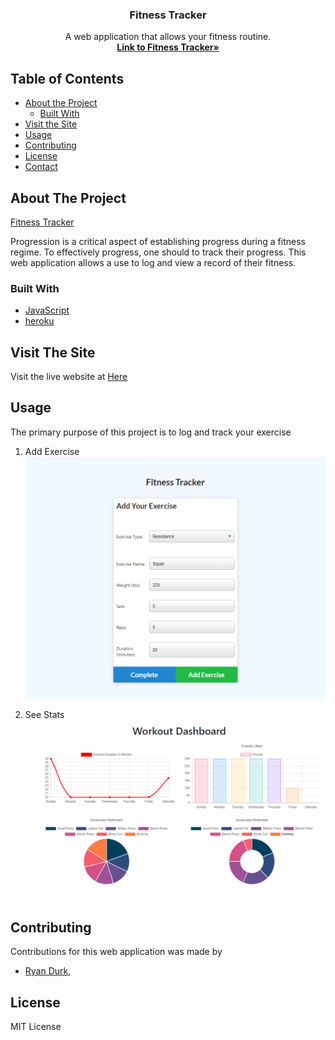 <!-- Iron Dojo - Track Your Strength -->

<p align="center">
  <h3 align="center">Fitness Tracker</h3>

  <p align="center">
    A web application that allows your fitness routine.
    <br />
    <a href="https://calm-garden-02997.herokuapp.com/"><strong>Link to Fitness Tracker»</strong></a>
    <br />
  </p>
</p>


<!-- TABLE OF CONTENTS -->
## Table of Contents

* [About the Project](#about-the-project)
  * [Built With](#built-with)
* [Visit the Site](#visitTheSite)
* [Usage](#usage)
* [Contributing](#contributing)
* [License](#license)
* [Contact](#contact)


<!-- ABOUT THE PROJECT -->
## About The Project

[Fitness Tracker](https://calm-garden-02997.herokuapp.com/)

Progression is a critical aspect of establishing progress during a fitness regime.  To effectively progress, one should to track their progress.  This web application allows a use to log and view a record of their fitness.  

### Built With
* [JavaScript](https://www.javascript.com/)
* [heroku](https://www.heroku.com/home)

## Visit The Site

Visit the live website at [Here](https://calm-garden-02997.herokuapp.com/)


## Usage

The primary purpose of this project is to log and track your exercise

1. Add Exercise
    ![Add Exercise](./Images/AddExercise.png)

2. See Stats
    ![Stats](./Images/Stats.png)


## Contributing

Contributions for this web application was made by 
* [Ryan Durk](https://github.com/rpdurk), 


<!-- LICENSE -->
## License

MIT License
